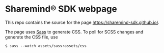 # Sharemind® SDK webpage

This repo contains the source for the page https://sharemind-sdk.github.io/.

The page uses [Sass](http://sass-lang.com "Sass") to generate CSS. To poll for SCSS changes and generate the CSS file, use

`$ sass --watch assets/sass:assets/css`
